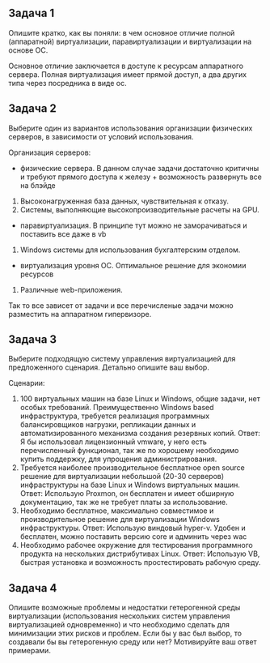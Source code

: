 ## Задача 1

Опишите кратко, как вы поняли: в чем основное отличие полной (аппаратной) виртуализации, паравиртуализации и виртуализации на основе ОС.

Основное отличие заключается в доступе к ресурсам аппаратного сервера. Полная виртуализация имеет прямой доступ, а два других типа через посредника в виде ос.

## Задача 2

Выберите один из вариантов использования организации физических серверов, в зависимости от условий использования.

Организация серверов:
- физические сервера. В данном случае задачи достаточно критичны и требуют прямого доступа к железу + возможность развернуть все на блэйде
1. Высоконагруженная база данных, чувствительная к отказу.
2. Системы, выполняющие высокопроизводительные расчеты на GPU.


- паравиртуализация. В принципе тут можно не заморачиваться и поставить все даже в vb
1. Windows системы для использования бухгалтерским отделом.


- виртуализация уровня ОС. Оптимальное решение для экономии ресурсов
1. Различные web-приложения.

Так то все зависет от задачи и все перечисленые задачи можно разместить на аппаратном гипервизоре. 

## Задача 3

Выберите подходящую систему управления виртуализацией для предложенного сценария. Детально опишите ваш выбор.

Сценарии:

1. 100 виртуальных машин на базе Linux и Windows, общие задачи, нет особых требований. Преимущественно Windows based инфраструктура, требуется реализация программных балансировщиков нагрузки, репликации данных и автоматизированного механизма создания резервных копий.
Ответ: Я бы использовал лицензионный vmware, у него есть перечисленный функционал, так же по хорошему необходимо купить поддержку, для упрощения администрирования.
2. Требуется наиболее производительное бесплатное open source решение для виртуализации небольшой (20-30 серверов) инфраструктуры на базе Linux и Windows виртуальных машин. 
Ответ: Использую Proxmon, он бесплатен и имеет обширную документацию, так же не требует платы за использование. 
3. Необходимо бесплатное, максимально совместимое и производительное решение для виртуализации Windows инфраструктуры.
Ответ: Использую виндовый hyper-v. Удобен и бесплатен, можно поставить версию core и админить через wac
4. Необходимо рабочее окружение для тестирования программного продукта на нескольких дистрибутивах Linux.
Ответ: Использую VB, быстрая установка и возможность простестировать рабочую среду.
## Задача 4

Опишите возможные проблемы и недостатки гетерогенной среды виртуализации (использования нескольких систем управления виртуализацией одновременно) и что необходимо сделать для минимизации этих рисков и проблем. Если бы у вас был выбор, то создавали бы вы гетерогенную среду или нет? Мотивируйте ваш ответ примерами.
